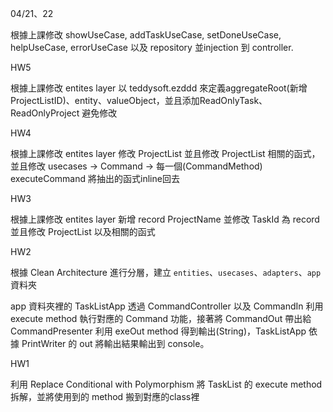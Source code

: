 04/21、22

根據上課修改 showUseCase, addTaskUseCase, setDoneUseCase, helpUseCase, errorUseCase 以及 repository 並injection 到 controller.

HW5

根據上課修改 entites layer 以 teddysoft.ezddd 來定義aggregateRoot(新增 ProjectListID)、entity、valueObject，並且添加ReadOnlyTask、ReadOnlyProject 避免修改

HW4

根據上課修改 entites layer 修改 ProjectList 並且修改 ProjectList 相關的函式，並且修改 usecases -> Command -> 每一個(CommandMethod) executeCommand 將抽出的函式inline回去

HW3

根據上課修改 entites layer 新增 record ProjectName 並修改 TaskId 為 record 並且修改 ProjectList 以及相關的函式


HW2

根據 Clean Architecture 進行分層，建立 `entities`、`usecases`、`adapters`、`app` 資料夾

app 資料夾裡的 TaskListApp 透過 CommandController 以及 CommandIn 利用 execute method 執行對應的 Command 功能，接著將 CommandOut 帶出給 CommandPresenter 利用 exeOut method 得到輸出(String)，TaskListApp 依據 PrintWriter 的 out 將輸出結果輸出到 console。


HW1

利用 Replace Conditional with Polymorphism 將 TaskList 的 execute method 拆解，並將使用到的 method 搬到對應的class裡
